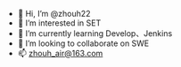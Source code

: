- 👋 Hi, I’m @zhouh22
- 👀 I’m interested in SET
- 🌱 I’m currently learning Develop、Jenkins
- 💞️ I’m looking to collaborate on SWE
- 📫 zhouh_air@163.com

<!---
zhouh22/zhouh22 is a ✨ special ✨ repository because its `README.md` (this file) appears on your GitHub profile.
You can click the Preview link to take a look at your changes.
--->
